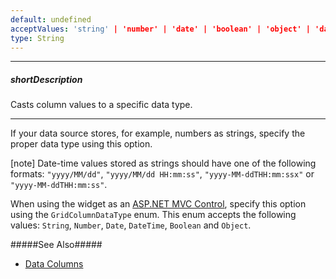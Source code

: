 ```yaml
---
default: undefined
acceptValues: 'string' | 'number' | 'date' | 'boolean' | 'object' | 'datetime'
type: String
---
```

---
##### shortDescription
Casts column values to a specific data type.

---
If your data source stores, for example, numbers as strings, specify the proper data type using this option.
 
[note] Date-time values stored as strings should have one of the following formats: `"yyyy/MM/dd"`, `"yyyy/MM/dd HH:mm:ss"`, `"yyyy-MM-ddTHH:mm:ssx"` or `"yyyy-MM-ddTHH:mm:ss"`. 

When using the widget as an [ASP.NET MVC Control](/concepts/35%20ASP.NET%20MVC%20Controls/20%20Fundamentals '/Documentation/Guide/ASP.NET_MVC_Controls/Fundamentals/'), specify this option using the `GridColumnDataType` enum. This enum accepts the following values: `String`, `Number`, `Date`, `DateTime`, `Boolean` and `Object`.

#####See Also#####
- [Data Columns](/concepts/05%20Widgets/DataGrid/15%20Columns/10%20Column%20Types/1%20Data%20Columns.md '/Documentation/Guide/Widgets/{WidgetName}/Columns/Column_Types/Data_Columns/')